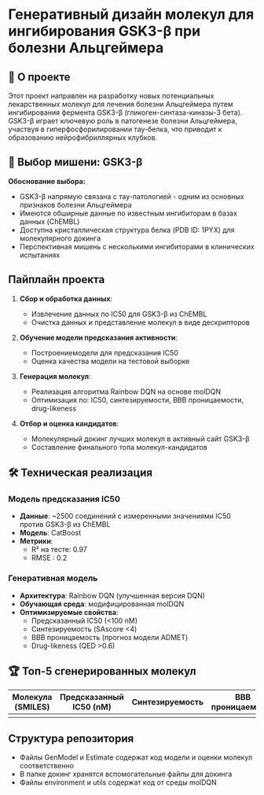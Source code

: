 # Генеративный дизайн молекул для ингибирования GSK3-β при болезни Альцгеймера

## 📌 О проекте
Этот проект направлен на разработку новых потенциальных лекарственных молекул для лечения болезни Альцгеймера путем ингибирования фермента GSK3-β (гликоген-синтаза-киназы-3 бета). GSK3-β играет ключевую роль в патогенезе болезни Альцгеймера, участвуя в гиперфосфорилировании тау-белка, что приводит к образованию нейрофибриллярных клубков.

## 🎯 Выбор мишени: GSK3-β
**Обоснование выбора:**
- GSK3-β напрямую связана с тау-патологией - одним из основных признаков болезни Альцгеймера
- Имеются обширные данные по известным ингибиторам в базах данных (ChEMBL)
- Доступна кристаллическая структура белка (PDB ID: 1PYX) для молекулярного докинга
- Перспективная мишень с несколькими ингибиторами в клинических испытаниях

## Пайплайн проекта
1. **Сбор и обработка данных**:
   - Извлечение данных по IC50 для GSK3-β из ChEMBL
   - Очистка данных и представление молекул в виде дескрипторов

2. **Обучение модели предсказания активности**:
   - Построениемодели для предсказания IC50
   - Оценка качества модели на тестовой выборке

3. **Генерация молекул**:
   - Реализация алгоритма Rainbow DQN на основе molDQN
   - Оптимизация по: IC50, синтезируемости, BBB проницаемости, drug-likeness

4. **Отбор и оценка кандидатов**:
   - Молекулярный докинг лучших молекул в активный сайт GSK3-β
   - Составление финального топа молекул-кандидатов

## 🛠️ Техническая реализация

### Модель предсказания IC50
- **Данные**: ~2500 соединений с измеренными значениями IC50 против GSK3-β из ChEMBL
- **Модель**: CatBoost
- **Метрики**:
  - R² на тесте: 0.97
  - RMSE : 0.2

### Генеративная модель
- **Архитектура**: Rainbow DQN (улучшенная версия DQN)
- **Обучающая среда**: модифицированная molDQN
- **Оптимизируемые свойства**:
  - Предсказанный IC50 (<100 nM)
  - Синтезируемость (SAscore <4)
  - BBB проницаемость (прогноз модели ADMET)
  - Drug-likeness (QED >0.6)

## 🏆 Топ-5 сгенерированных молекул

| Молекула (SMILES) | Предсказанный IC50 (nM) | Синтезируемость | BBB проницаемость | Docking Score |
|-------------------|-------------------------|-----------------|-------------------|--------------|
| | | | | |


## Структура репозитория

- Файлы GenModel и Estimate содержат код модели и оценки молекул соответственно
- В папке докинг хранятся вспомогательные файлы для докинга
- Файлы environment и utils содержат код от среды molDQN
